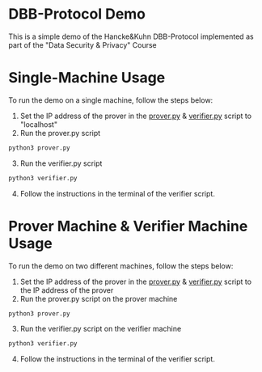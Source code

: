 # DBB-Protocol Demo

This is a simple demo of the Hancke&Kuhn DBB-Protocol implemented as part of the "Data Security & Privacy" Course

# Single-Machine Usage

To run the demo on a single machine, follow the steps below:

1. Set the IP address of the prover in the [prover.py](./prover.py) & [verifier.py](./verifier.py) script to "localhost"
2. Run the prover.py script

```bash
python3 prover.py
```

3. Run the verifier.py script

```bash
python3 verifier.py
```

4. Follow the instructions in the terminal of the verifier script.

# Prover Machine & Verifier Machine Usage

To run the demo on two different machines, follow the steps below:

1. Set the IP address of the prover in the [prover.py](./prover.py) & [verifier.py](./verifier.py) script to the IP
   address of the prover
2. Run the prover.py script on the prover machine

```bash
python3 prover.py
```

3. Run the verifier.py script on the verifier machine

```bash
python3 verifier.py
```

4. Follow the instructions in the terminal of the verifier script.